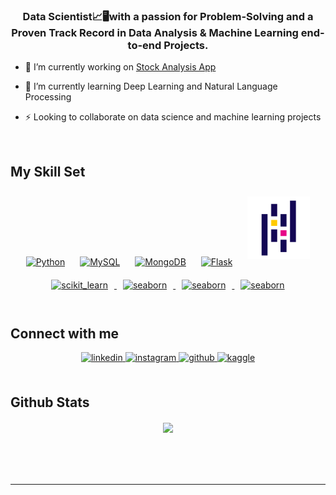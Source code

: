 ### <div align="center">Data Scientist📈🖥️with a passion for Problem-Solving and a Proven Track Record in Data Analysis & Machine Learning end-to-end Projects.</div>  
  

- 🔭 I’m currently working on [Stock Analysis App](https://lnkd.in/g2AX5DFj)  
  

- 🌱 I’m currently learning Deep Learning and Natural Language Processing  
  

- ⚡ Looking to collaborate on data science and machine learning projects  
  

<br/>  


## My Skill Set  

<div align="center">  
<a href="https://www.python.org/" target="_blank"><img style="margin: 10px" src="https://profilinator.rishav.dev/skills-assets/python-original.svg" alt="Python" height="100" /></a>  
<a href="https://www.mysql.com/" target="_blank"><img style="margin: 10px" src="https://profilinator.rishav.dev/skills-assets/mysql-original-wordmark.svg" alt="MySQL" height="100" /></a>  
<a href="https://www.mongodb.com/" target="_blank"><img style="margin: 10px" src="https://profilinator.rishav.dev/skills-assets/mongodb-original-wordmark.svg" alt="MongoDB" height="100" /></a>  
<a href="https://flask.palletsprojects.com/" target="_blank"><img style="margin: 10px" src="https://profilinator.rishav.dev/skills-assets/flask.png" alt="Flask" height="100" /></a>  
<a href="https://pandas.pydata.org/" target="_blank"> <img style="margin: 10px" src="https://raw.githubusercontent.com/devicons/devicon/2ae2a900d2f041da66e950e4d48052658d850630/icons/pandas/pandas-original.svg" alt="pandas" height="100"/> </a>
<a href="https://scikit-learn.org/" target="_blank"> <img style="margin: 10px"  src="https://upload.wikimedia.org/wikipedia/commons/0/05/Scikit_learn_logo_small.svg" alt="scikit_learn"  height="100"/>
<a href="https://seaborn.pydata.org/" target="_blank" > <img style="margin: 10px"  src="https://seaborn.pydata.org/_images/logo-mark-lightbg.svg" alt="seaborn" height="100"/> </a>
<a href="https://numpy.org/" target="_blank" > <img style="margin: 10px"  src="https://numpy.org/images/logo.svg" alt="seaborn" height="100"/> </a>
<a href="https://streamlit.io/" target="_blank" > <img style="margin: 10px"  src="https://docs.streamlit.io/logo.svg" alt="seaborn" height="70"/> </a>
</div>
 

<br/>  


## Connect with me  
<div align="center">
<a href="https://linkedin.com/in/jayantverma28" target="_blank">
<img src=https://img.shields.io/badge/linkedin-%231E77B5.svg?&style=for-the-badge&logo=linkedin&logoColor=white alt=linkedin style="margin-bottom: 5px;" />
</a>
<a href="https://instagram.com/_kanhayia" target="_blank">
<img src=https://img.shields.io/badge/instagram-%23000000.svg?&style=for-the-badge&logo=instagram&logoColor=white alt=instagram style="margin-bottom: 5px;" />
</a>
<a href="https://github.com/jayantverma2809" target="_blank">
<img src=https://img.shields.io/badge/github-%2324292e.svg?&style=for-the-badge&logo=github&logoColor=white alt=github style="margin-bottom: 5px;" />
</a>
<a href="https://www.kaggle.com/jayantverma9380" target="_blank">
<img src=https://img.shields.io/badge/kaggle-%2344BAE8.svg?&style=for-the-badge&logo=kaggle&logoColor=white alt=kaggle style="margin-bottom: 5px;" />
</a>  
</div>  
  

<br/>  


## Github Stats  
<div align="center"><img src="https://github-readme-stats.vercel.app/api?username=jayantverma2809&show_icons=true&count_private=true&hide_border=true" align="center"  /></div>  

<br/>  

  

<br/>  

  

<br/>  


<br />

----


<!---
jayantverma2809/jayantverma2809 is a ✨ special ✨ repository because its `README.md` (this file) appears on your GitHub profile.
You can click the Preview link to take a look at your changes.
--->

